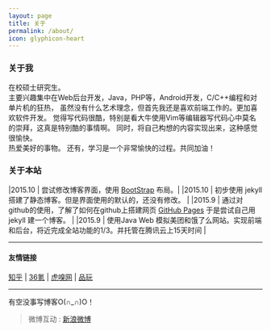 ```yaml
---
layout: page
title: 关于
permalink: /about/
icon: glyphicon-heart
---
```


### 关于我



在校硕士研究生。   
主要兴趣集中在Web后台开发，Java，PHP等，Android开发，C/C++编程和对单片机的狂热，
虽然没有什么艺术理念，但首先我还是喜欢前端工作的。更加喜欢软件开发。
觉得写代码很酷，特别是看大牛使用Vim等编辑器写代码心中莫名的崇拜，这真是特别酷的事情啊。
同时，将自己构想的内容实现出来，这种感觉很愉快。   
热爱美好的事物。
还有，学习是一个非常愉快的过程。共同加油！   


### 关于本站   


|2015.10       |  尝试修改博客界面，使用 [BootStrap](http://getbootstrap.com/) 布局。|
|2015.10	   |  初步使用 jekyll 搭建了静态博客。但是界面使用的默认的，还没有修改。                                                          |
|2015.9        |  通过对github的使用，了解了如何在github上搭建网页 [GitHub Pages](http://pages.github.com/) 于是尝试自己用 jekyll 建一个博客。         |
|2015.9        |  使用Java Web 模拟美团和饿了么网站。实现前端和后台，将近完成全站功能的1/3。并托管在腾讯云上15天时间                          |

  
---

#### 友情链接

[知乎](http://www.zhihu.com) \| [36氪](https://www.36kr.com) \| [虎嗅网](http://www.huxiu.com/) \| [品玩](http://www.pingwest.com/)
 

---

有空没事写博客O(∩_∩)O！


>微博互动 :  [新浪微博](http://weibo.com/u/3170670127)



